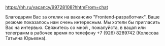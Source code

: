 https://hh.ru/vacancy/99728108?hhtmFrom=chat

Благодарим Вас за отклик на вакансию "Frontend-разработчик". Ваше резюме показалось нам очень интересным. Мы хотели бы пригласить Вас на интервью. Свяжитесь со мной , пожалуйста, в вацап или телеграмм в рабочее время по телефону +7 (926) 8289742 (Колесова Татьяна Юрьевна).
